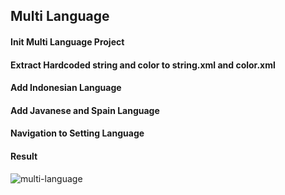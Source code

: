 ## Multi Language

#### Init Multi Language Project

#### Extract Hardcoded string and color to string.xml and color.xml

#### Add Indonesian Language

#### Add Javanese and Spain Language

#### Navigation to Setting Language

#### Result
![multi-language](https://user-images.githubusercontent.com/27923352/192783631-8b43c73a-a098-4d59-84ff-7febb86bcd10.gif)
